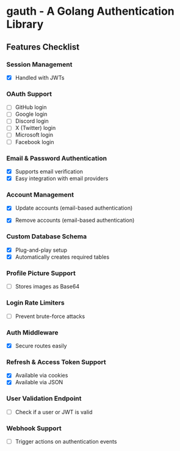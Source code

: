 # gauth - A Golang Authentication Library

## Features Checklist

### Session Management
- [x] Handled with JWTs

### OAuth Support
- [ ] GitHub login
- [ ] Google login
- [ ] Discord login
- [ ] X (Twitter) login
- [ ] Microsoft login
- [ ] Facebook login

### Email & Password Authentication
- [x] Supports email verification
- [x] Easy integration with email providers

### Account Management
- [x] Update accounts (email-based authentication)
- [x] Remove accounts (email-based authentication)


### Custom Database Schema
- [x] Plug-and-play setup
- [x] Automatically creates required tables

### Profile Picture Support
- [ ] Stores images as Base64

### Login Rate Limiters
- [ ] Prevent brute-force attacks


### Auth Middleware
- [x] Secure routes easily

### Refresh & Access Token Support
- [x] Available via cookies
- [x] Available via JSON

### User Validation Endpoint
- [ ] Check if a user or JWT is valid

### Webhook Support
- [ ] Trigger actions on authentication events


<!-- when adding oauth remeber to modify update handlers to check singup type before trying to do something -->